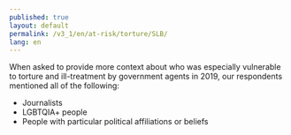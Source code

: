 ```yaml
---
published: true
layout: default
permalink: /v3_1/en/at-risk/torture/SLB/
lang: en
---
```

When asked to provide more context about who was especially vulnerable to torture and ill-treatment by government agents in 2019, our respondents mentioned all of the following: 
- Journalists 
- LGBTQIA+ people 
- People with particular political affiliations or beliefs
